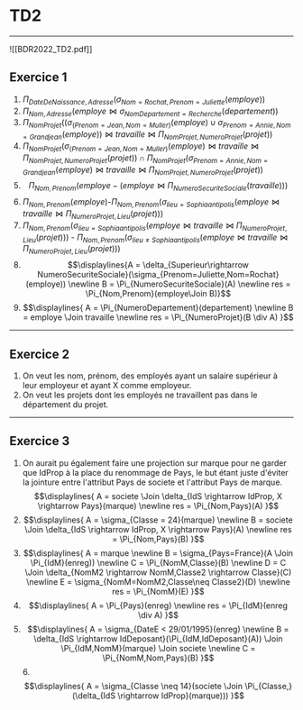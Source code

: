# TD2
---
![[BDR2022_TD2.pdf]]

## Exercice 1
1. $\Pi_{DateDeNaissance,Adresse}(\sigma_{Nom=Rochat,Prenom=Juliette}(employe))$ 
2. $\Pi_{Nom,Adresse}(employe \Join \sigma_{NomDepartement=Recherche}(departement))$
3. $\Pi_{NomProjet}((\sigma_{(Prenom=Jean,Nom=Muller)}(employe) \cup \sigma_{Prenom=Annie,Nom=Grandjean}(employe)) \Join travaille \Join \Pi_{NomProjet,NumeroProjet}(projet))$
4. $\Pi_{NomProjet}(\sigma_{(Prenom=Jean,Nom=Muller)}(employe) \Join travaille \Join \Pi_{NomProjet,NumeroProjet}(projet)) \cap \Pi_{NomProjet}(\sigma_{Prenom=Annie,Nom=Grandjean}(employe) \Join travaille \Join \Pi_{NomProjet,NumeroProjet}(projet))$
5. $$\Pi_{Nom,Prenom}(employe - (employe \Join \Pi_{NumeroSecuriteSociale}(travaille)))$$
6. $\Pi_{Nom,Prenom}(employe)$-$\Pi_{Nom,Prenom}(\sigma_{lieu=Sophia antipolis}(employe \Join travaille \Join \Pi_{NumeroProjet,Lieu}(projet)))$
7. $\Pi_{Nom,Prenom}(\sigma_{lieu=Sophia antipolis}(employe \Join travaille \Join \Pi_{NumeroProjet,Lieu}(projet)))$ - $\Pi_{Nom,Prenom}(\sigma_{lieu\neq Sophia antipolis}(employe \Join travaille \Join \Pi_{NumeroProjet,Lieu}(projet)))$
8. $$\displaylines{A = \delta_{Superieur\rightarrow NumeroSecuriteSociale}(\sigma_{Prenom=Juliette,Nom=Rochat}(employe)) \newline
   B = \Pi_{NumeroSecuriteSociale}(A) \newline
   res = \Pi_{Nom,Prenom}(employe\Join B)}$$
9. $$\displaylines{
   A = \Pi_{NumeroDepartement}(departement) \newline
   B = employe \Join travaille \newline
   res = \Pi_{NumeroProjet}(B \div A)
   }$$
---
## Exercice 2

1. On veut les nom, prénom, des employés ayant un salaire supérieur à leur employeur et ayant X comme employeur.
2. On veut les projets dont les employés ne travaillent pas dans le département du projet.
---
## Exercice 3

1. On aurait pu également faire une projection sur marque pour ne garder que IdProp à la place du renommage de Pays, le but étant juste d'éviter la jointure entre l'attribut Pays de societe et l'attribut Pays de marque. 
   $$\displaylines{
   A = societe \Join \delta_{IdS \rightarrow IdProp, X \rightarrow Pays}(marque) \newline
   res = \Pi_{Nom,Pays}(A)
   }$$
2. $$\displaylines{
   A = \sigma_{Classe = 24}(marque) \newline
   B = societe \Join \delta_{IdS \rightarrow IdProp, X \rightarrow Pays}(A) \newline
   res = \Pi_{Nom,Pays}(B)
   }$$
3. $$\displaylines{
   A = marque \newline
   B = \sigma_{Pays=France}(A \Join \Pi_{IdM}(enreg)) \newline
   C = \Pi_{NomM,Classe}(B) \newline
   D = C \Join \delta_{NomM2 \rightarrow NomM,Classe2 \rightarrow Classe}(C) \newline
   E = \sigma_{NomM=NomM2,Classe\neq Classe2}(D) \newline
   res = \Pi_{NomM}(E) 
   }$$
4. $$\displaylines{
      A = \Pi_{Pays}(enreg) \newline
      res = \Pi_{IdM}(enreg \div A)
      }$$
5. $$\displaylines{
 A = \sigma_{DateE < 29/01/1995}(enreg) \newline
 B = \delta_{IdS \rightarrow IdDeposant}(\Pi_{IdM,IdDeposant}(A)) \Join \Pi_{IdM,NomM}(marque) \Join societe \newline
 C = \Pi_{NomM,Nom,Pays}(B)
   }$$
   6. $$\displaylines{
	      A = \sigma_{Classe \neq 14}(societe \Join \Pi_{Classe,}(\delta_{IdS \rightarrow IdProp}(marque)))
      }$$
   